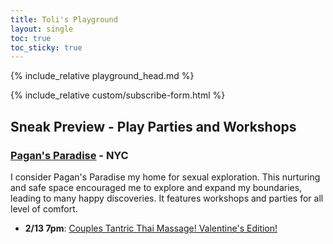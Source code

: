 ```yaml
---
title: Toli's Playground
layout: single
toc: true
toc_sticky: true
---
```


{% include_relative playground_head.md %}

{% include_relative custom/subscribe-form.html %}

## Sneak Preview - Play Parties and Workshops

### [Pagan's Paradise](https://www.pagansparadise.com/events-calendar) - NYC

I consider Pagan's Paradise my home for sexual exploration. This nurturing and safe space encouraged me to explore and expand my boundaries, leading to many happy discoveries. It features workshops and parties for all level of comfort.

- **2/13 7pm**: [Couples Tantric Thai Massage! Valentine's Edition!](https://www.eventbrite.com/e/couples-tantric-thai-massage-valentines-edition-tickets-807577655507?aff=oddtdtcreator)
